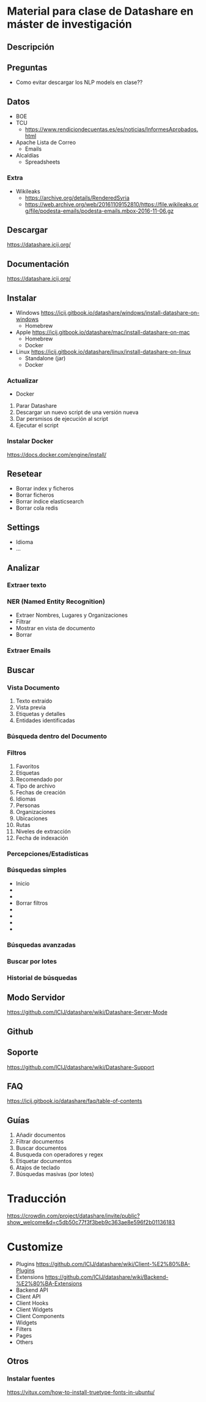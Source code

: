 # Material para clase de Datashare en máster de investigación

## Descripción

## Preguntas

- Como evitar descargar los NLP models en clase?? 

## Datos

* BOE
* TCU
  - https://www.rendiciondecuentas.es/es/noticias/InformesAprobados.html
* Apache Lista de Correo
  - Emails
* Alcaldías
  - Spreadsheets

### Extra

- Wikileaks
  * https://archive.org/details/RenderedSyria
  * https://web.archive.org/web/20161109152810/https://file.wikileaks.org/file/podesta-emails/podesta-emails.mbox-2016-11-06.gz
  
## Descargar

https://datashare.icij.org/

## Documentación

https://datashare.icij.org/

## Instalar

- Windows https://icij.gitbook.io/datashare/windows/install-datashare-on-windows
  - Homebrew
- Apple https://icij.gitbook.io/datashare/mac/install-datashare-on-mac
  - Homebrew
  - Docker
- Linux https://icij.gitbook.io/datashare/linux/install-datashare-on-linux
  - Standalone (jar)
  - Docker

### Actualizar

- Docker

1. Parar Datashare
1. Descargar un nuevo script de una versión nueva
1. Dar persmisos de ejecución al script
1. Ejecutar el script

### Instalar Docker

https://docs.docker.com/engine/install/

## Resetear

- Borrar index y ficheros
- Borrar ficheros
- Borrar índice elasticsearch
- Borrar cola redis

## Settings

- Idioma
- ...

## Analizar

### Extraer texto

### NER (Named Entity Recognition)

- Extraer Nombres, Lugares y Organizaciones
- Filtrar
- Mostrar en vista de documento
- Borrar

### Extraer Emails

## Buscar

### Vista Documento

1. Texto extraído
1. Vista previa
1. Etiquetas y detalles
1. Entidades identificadas

### Búsqueda dentro del Documento

### Filtros

1. Favoritos
1. Etiquetas
1. Recomendado por
1. Tipo de archivo
1. Fechas de creación
1. Idiomas
1. Personas
1. Organizaciones
1. Ubicaciones
1. Rutas
1. Niveles de extracción
1. Fecha de indexación

### Percepciones/Estadísticas

### Búsquedas simples

- Inicio
- 
- 
- Borrar filtros
- 
- 
- 
- 

### Búsquedas avanzadas

### Buscar por lotes

### Historial de búsquedas

## Modo Servidor

https://github.com/ICIJ/datashare/wiki/Datashare-Server-Mode

## Github

## Soporte

https://github.com/ICIJ/datashare/wiki/Datashare-Support

## FAQ

https://icij.gitbook.io/datashare/faq/table-of-contents

## Guías

1. Añadir documentos
1. Filtrar documentos
1. Buscar documentos
1. Busqueda con operadores y regex
1. Etiquetar documentos
1. Atajos de teclado
1. Búsquedas masivas (por lotes)


# Traducción

https://crowdin.com/project/datashare/invite/public?show_welcome&d=c5db50c77f3f3beb9c363ae8e596f2b01136183

# Customize

- Plugins https://github.com/ICIJ/datashare/wiki/Client-%E2%80%BA-Plugins
- Extensions https://github.com/ICIJ/datashare/wiki/Backend-%E2%80%BA-Extensions
- Backend API
- Client API
- Client Hooks
- Client Widgets
- Client Components
- Widgets
- Filters
- Pages
- Others

## Otros

### Instalar fuentes

https://vitux.com/how-to-install-truetype-fonts-in-ubuntu/
